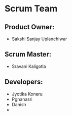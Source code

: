 # Scrum Team

## Product Owner:
- Sakshi Sanjay Uplanchiwar

## Scrum Master:
- Sravani Kaligotla

## Developers:
- Jyotika Koneru
- Pgnanasri 
- Danish 
- 
